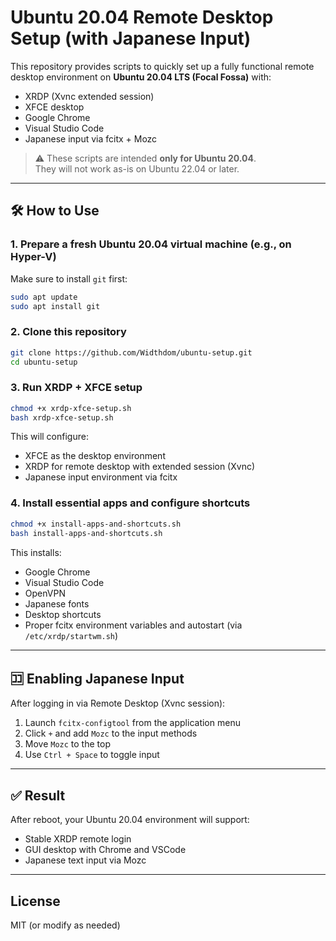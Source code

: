 # Ubuntu 20.04 Remote Desktop Setup (with Japanese Input)

This repository provides scripts to quickly set up a fully functional remote desktop environment on **Ubuntu 20.04 LTS (Focal Fossa)** with:

- XRDP (Xvnc extended session)
- XFCE desktop
- Google Chrome
- Visual Studio Code
- Japanese input via fcitx + Mozc

> ⚠️ These scripts are intended **only for Ubuntu 20.04**.  
> They will not work as-is on Ubuntu 22.04 or later.

---

## 🛠️ How to Use

### 1. Prepare a fresh Ubuntu 20.04 virtual machine (e.g., on Hyper-V)

Make sure to install `git` first:

```bash
sudo apt update
sudo apt install git
```

### 2. Clone this repository

```bash
git clone https://github.com/Widthdom/ubuntu-setup.git
cd ubuntu-setup
```

### 3. Run XRDP + XFCE setup

```bash
chmod +x xrdp-xfce-setup.sh
bash xrdp-xfce-setup.sh
```

This will configure:
- XFCE as the desktop environment
- XRDP for remote desktop with extended session (Xvnc)
- Japanese input environment via fcitx

### 4. Install essential apps and configure shortcuts

```bash
chmod +x install-apps-and-shortcuts.sh
bash install-apps-and-shortcuts.sh
```

This installs:
- Google Chrome
- Visual Studio Code
- OpenVPN
- Japanese fonts
- Desktop shortcuts
- Proper fcitx environment variables and autostart (via `/etc/xrdp/startwm.sh`)

---

## 🈁 Enabling Japanese Input

After logging in via Remote Desktop (Xvnc session):

1. Launch `fcitx-configtool` from the application menu  
2. Click `+` and add `Mozc` to the input methods  
3. Move `Mozc` to the top  
4. Use `Ctrl + Space` to toggle input

---

## ✅ Result

After reboot, your Ubuntu 20.04 environment will support:

- Stable XRDP remote login
- GUI desktop with Chrome and VSCode
- Japanese text input via Mozc

---

## License

MIT (or modify as needed)
